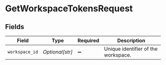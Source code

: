 # GetWorkspaceTokensRequest


## Fields

| Field                               | Type                                | Required                            | Description                         |
| ----------------------------------- | ----------------------------------- | ----------------------------------- | ----------------------------------- |
| `workspace_id`                      | *Optional[str]*                     | :heavy_minus_sign:                  | Unique identifier of the workspace. |